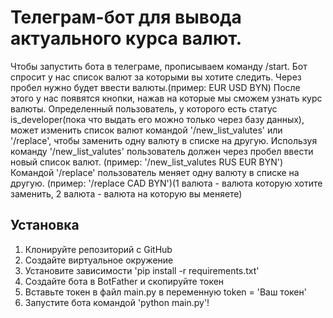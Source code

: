 # Телеграм-бот для вывода актуального курса валют.
Чтобы запустить бота в телеграме, прописываем команду /start.
Бот спросит у нас список валют за которыми вы хотите следить. Через пробел нужно будет ввести валюты.(пример: EUR USD BYN)
После этого у нас появятся кнопки, нажав на которые мы сможем узнать курс валюты.
Определенный пользователь, у которого есть статус is_developer(пока что выдать его можно только через базу данных), может изменить список валют командой '/new_list_valutes' или '/replace', чтобы заменить одну валюту в списке на другую.
Используя команду '/new_list_valutes' пользователь должен через пробел ввести новый список валют. (пример: '/new_list_valutes RUS EUR BYN')
Командой '/replace' пользователь меняет одну валюту в списке на другую. (пример: '/replace CAD BYN')(1 валюта - валюта которую хотите заменить, 2 валюта - валюта на которую вы меняете)
## Установка
1. Клонируйте репозиторий с GitHub
2. Создайте виртуальное окружение
3. Установите зависимости 'pip install -r requirements.txt'
4. Создайте бота в BotFather и скопируйте токен
5. Вставьте токен в файл main.py в переменную token = 'Ваш токен'
6. Запустите бота командой 'python main.py'!